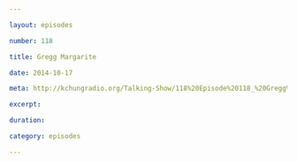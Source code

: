 ```yaml
---

layout: episodes

number: 118

title: Gregg Margarite

date: 2014-10-17

meta: http://kchungradio.org/Talking-Show/118%20Episode%20118_%20Gregg%20Margarite.mp3

excerpt: 

duration: 

category: episodes

---
```


